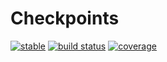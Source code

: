 # Checkpoints
[![stable](https://img.shields.io/badge/docs-stable-blue.svg)](https://invenia.github.io/Checkpoints.jl/stable)
[![build status](https://github.com/invenia/Checkpoints.jl/workflows/CI/badge.svg)](https://github.com/invenia/Checkpoints.jl/actions)
[![coverage](https://codecov.io/gh/invenia/Checkpoints.jl/branch/main/graph/badge.svg)](https://codecov.io/gh/invenia/Checkpoints.jl)
